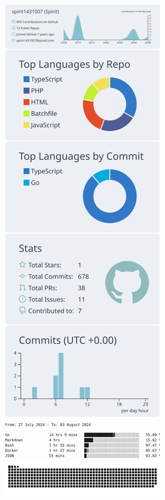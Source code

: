 [![](https://raw.githubusercontent.com/spirit1431007/spirit1431007/master/profile-summary-card-output/nord_bright/0-profile-details.svg)](https://git.io/spiritx)
[![](https://raw.githubusercontent.com/spirit1431007/spirit1431007/master/profile-summary-card-output/nord_bright/1-repos-per-language.svg)](https://git.io/spiritx) [![](https://raw.githubusercontent.com/spirit1431007/spirit1431007/master/profile-summary-card-output/nord_bright/2-most-commit-language.svg)](https://git.io/spiritx)
[![](https://raw.githubusercontent.com/spirit1431007/spirit1431007/master/profile-summary-card-output/nord_bright/3-stats.svg)](https://git.io/spiritx) [![](https://raw.githubusercontent.com/spirit1431007/spirit1431007/master/profile-summary-card-output/nord_bright/4-productive-time.svg)](https://git.io/spiritx)

<!--START_SECTION:waka-->

```txt
From: 27 July 2024 - To: 03 August 2024

Go                  14 hrs 9 mins   █████████████▓░░░░░░░░░░░   55.09 %
Markdown            4 hrs           ████░░░░░░░░░░░░░░░░░░░░░   15.62 %
Bash                1 hr 55 mins    ██░░░░░░░░░░░░░░░░░░░░░░░   07.47 %
Docker              1 hr 27 mins    █▒░░░░░░░░░░░░░░░░░░░░░░░   05.67 %
JSON                55 mins         █░░░░░░░░░░░░░░░░░░░░░░░░   03.63 %
```

<!--END_SECTION:waka-->

![contribution](https://github.com/spirit1431007/spirit1431007/blob/output/github-contribution-grid-snake.svg)
